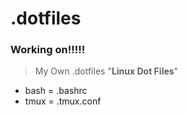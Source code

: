 # .dotfiles

### **Working on!!!!!**

> My Own .dotfiles "**Linux Dot Files**"

- bash = .bashrc
- tmux = .tmux.conf
